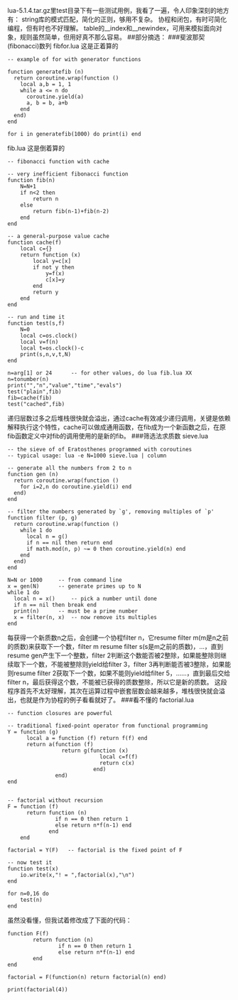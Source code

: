 ﻿lua-5.1.4.tar.gz里test目录下有一些测试用例，我看了一遍，令人印象深刻的地方有：
string库的模式匹配，简化的正则，够用不复杂。
协程和闭包，有时可简化编程，但有时也不好理解。
table的__index和__newindex，可用来模拟面向对象，规则虽然简单，但用好真不那么容易。
##部分摘选：
###斐波那契(fibonacci)数列
fibfor.lua
这是正着算的
```
-- example of for with generator functions

function generatefib (n)
  return coroutine.wrap(function ()
    local a,b = 1, 1
    while a <= n do
      coroutine.yield(a)
      a, b = b, a+b
    end
  end)
end

for i in generatefib(1000) do print(i) end
```
fib.lua
这是倒着算的
```
-- fibonacci function with cache

-- very inefficient fibonacci function
function fib(n)
	N=N+1
	if n<2 then
		return n
	else
		return fib(n-1)+fib(n-2)
	end
end

-- a general-purpose value cache
function cache(f)
	local c={}
	return function (x)
		local y=c[x]
		if not y then
			y=f(x)
			c[x]=y
		end
		return y
	end
end

-- run and time it
function test(s,f)
	N=0
	local c=os.clock()
	local v=f(n)
	local t=os.clock()-c
	print(s,n,v,t,N)
end

n=arg[1] or 24		-- for other values, do lua fib.lua XX
n=tonumber(n)
print("","n","value","time","evals")
test("plain",fib)
fib=cache(fib)
test("cached",fib)
```
递归层数过多之后堆栈很快就会溢出，通过cache有效减少递归调用，关键是依赖解释执行这个特性，cache可以做成通用函数，在fib成为一个新函数之后，在原fib函数定义中对fib的调用使用的是新的fib。
###筛选法求质数
sieve.lua
```
-- the sieve of of Eratosthenes programmed with coroutines
-- typical usage: lua -e N=1000 sieve.lua | column

-- generate all the numbers from 2 to n
function gen (n)
  return coroutine.wrap(function ()
    for i=2,n do coroutine.yield(i) end
  end)
end

-- filter the numbers generated by `g', removing multiples of `p'
function filter (p, g)
  return coroutine.wrap(function ()
    while 1 do
      local n = g()
      if n == nil then return end
      if math.mod(n, p) ~= 0 then coroutine.yield(n) end
    end
  end)
end

N=N or 1000		-- from command line
x = gen(N)		-- generate primes up to N
while 1 do
  local n = x()		-- pick a number until done
  if n == nil then break end
  print(n)		-- must be a prime number
  x = filter(n, x)	-- now remove its multiples
end
```
每获得一个新质数n之后，会创建一个协程filter n，它resume filter m(m是n之前的质数)来获取下一个数，filter m resume filter s(s是m之前的质数)，...，直到resume gen产生下一个整数，filter 2判断这个数能否被2整除，如果能整除则继续取下一个数，不能被整除则yield给filter 3，filter 3再判断能否被3整除，如果能则resume filter 2获取下一个数，如果不能则yield给filter 5，......，直到最后交给filter n，最后获得这个数，不能被已获得的质数整除，所以它是新的质数。
这段程序首先不太好理解，其次在运算过程中嵌套层数会越来越多，堆栈很快就会溢出，也就是作为协程的例子看看就好了。
###看不懂的
factorial.lua
```
-- function closures are powerful

-- traditional fixed-point operator from functional programming
Y = function (g)
      local a = function (f) return f(f) end
      return a(function (f)
                 return g(function (x)
                             local c=f(f)
                             return c(x)
                           end)
               end)
end


-- factorial without recursion
F = function (f)
      return function (n)
               if n == 0 then return 1
               else return n*f(n-1) end
             end
    end

factorial = Y(F)   -- factorial is the fixed point of F

-- now test it
function test(x)
	io.write(x,"! = ",factorial(x),"\n")
end

for n=0,16 do
	test(n)
end
```
虽然没看懂，但我试着修改成了下面的代码：
```
function F(f)
        return function (n)
                if n == 0 then return 1
                else return n*f(n-1) end
        end
end

factorial = F(function(n) return factorial(n) end)

print(factorial(4))
```